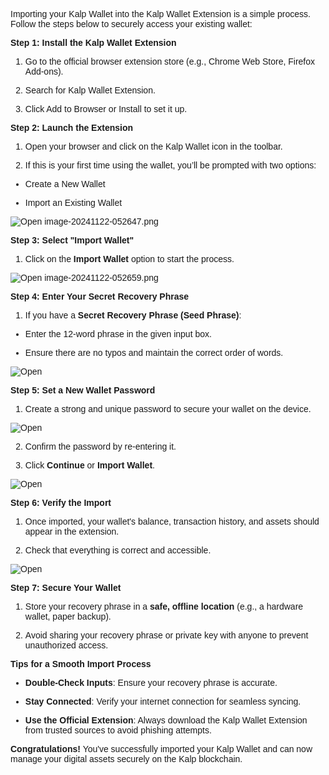 <style>  body { font-family: "Source Sans 3", sans-serif!important; }</style>

Importing your Kalp Wallet into the Kalp Wallet Extension is a simple process. Follow the steps below to securely access your existing wallet:

**Step 1: Install the Kalp Wallet Extension**

1.  Go to the official browser extension store (e.g., Chrome Web Store, Firefox Add-ons).
    
2.  Search for Kalp Wallet Extension.
    
3.  Click Add to Browser or Install to set it up.
    

**Step 2: Launch the Extension**

1.  Open your browser and click on the Kalp Wallet icon in the toolbar.
    
2.  If this is your first time using the wallet, you’ll be prompted with two options:
    

-   Create a New Wallet
    
-   Import an Existing Wallet
    

![Open image-20241122-052647.png](https://docs-images-kalp-studio.s3.ap-south-1.amazonaws.com/Extension+Images/How+to+import+wallet/I1.png)


**Step 3: Select "Import Wallet"**

1.  Click on the **Import Wallet** option to start the process.
    

![Open image-20241122-052659.png](https://docs-images-kalp-studio.s3.ap-south-1.amazonaws.com/Extension+Images/How+to+import+wallet/I2.png)

**Step 4: Enter Your Secret Recovery Phrase**

1.  If you have a **Secret Recovery Phrase (Seed Phrase)**:
    

-   Enter the 12-word phrase in the given input box.
    
-   Ensure there are no typos and maintain the correct order of words.
    

![Open](https://docs-images-kalp-studio.s3.ap-south-1.amazonaws.com/Extension+Images/How+to+import+wallet/I3.png)

**Step 5: Set a New Wallet Password**

1.  Create a strong and unique password to secure your wallet on the device.
    

![Open](https://docs-images-kalp-studio.s3.ap-south-1.amazonaws.com/Extension+Images/How+to+import+wallet/I4.png)

2.  Confirm the password by re-entering it.
    
3.  Click **Continue** or **Import Wallet**.
    

![Open](https://docs-images-kalp-studio.s3.ap-south-1.amazonaws.com/Extension+Images/How+to+import+wallet/I5.png)

**Step 6: Verify the Import**

1.  Once imported, your wallet's balance, transaction history, and assets should appear in the extension.
    
2.  Check that everything is correct and accessible.
    

![Open](https://docs-images-kalp-studio.s3.ap-south-1.amazonaws.com/Extension+Images/How+to+import+wallet/I6.png)

**Step 7: Secure Your Wallet**

1.  Store your recovery phrase in a **safe, offline location** (e.g., a hardware wallet, paper backup).
    
2.  Avoid sharing your recovery phrase or private key with anyone to prevent unauthorized access.
    

**Tips for a Smooth Import Process**

-   **Double-Check Inputs**: Ensure your recovery phrase is accurate.
    
-   **Stay Connected**: Verify your internet connection for seamless syncing.
    
-   **Use the Official Extension**: Always download the Kalp Wallet Extension from trusted sources to avoid phishing attempts.
    

**Congratulations!** You've successfully imported your Kalp Wallet and can now manage your digital assets securely on the Kalp blockchain.